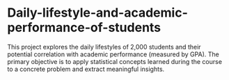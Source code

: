 # Daily-lifestyle-and-academic-performance-of-students
This project explores the daily lifestyles of 2,000 students and their potential correlation with academic performance (measured by GPA). The primary objective is to apply statistical concepts learned during the course to a concrete problem and extract meaningful insights.
